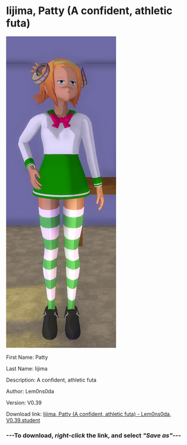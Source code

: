 # Iijima, Patty (A confident, athletic futa)

<img src = "https://raw.githubusercontent.com/Arbiter1223/Daigaku-Gurashi-Custom-Students/master/Students/Files/Iijima%2C%20Patty%20(A%20confident%2C%20athletic%20futa).png">

First Name: Patty

Last Name: Iijima

Description: A confident, athletic futa

Author: Lem0ns0da

Version: V0.39

Download link: <a href="https://raw.githubusercontent.com/Arbiter1223/Daigaku-Gurashi-Custom-Students/master/Students/Files/Iijima%2C%20Patty%20(A%20confident%2C%20athletic%20futa)%20-%20Lem0ns0da%2C%20V0.39.student">Iijima, Patty (A confident, athletic futa) - Lem0ns0da, V0.39.student</a>

### ---**To download, _right-click_ the link, and select _"Save as"_**---
